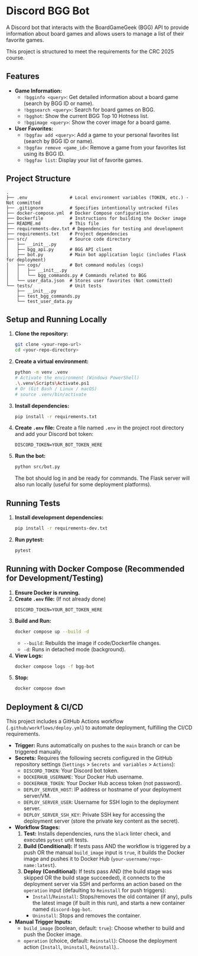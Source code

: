 # Discord BGG Bot

A Discord bot that interacts with the BoardGameGeek (BGG) API to provide information about board games and allows users to manage a list of their favorite games.

This project is structured to meet the requirements for the CRC 2025 course.

## Features

*   **Game Information:**
    *   `!bgginfo <query>`: Get detailed information about a board game (search by BGG ID or name).
    *   `!bggsearch <query>`: Search for board games on BGG.
    *   `!bgghot`: Show the current BGG Top 10 Hotness list.
    *   `!bggimage <query>`: Show the cover image for a board game.
*   **User Favorites:**
    *   `!bggfav add <query>`: Add a game to your personal favorites list (search by BGG ID or name).
    *   `!bggfav remove <game_id>`: Remove a game from your favorites list using its BGG ID.
    *   `!bggfav list`: Display your list of favorite games.

## Project Structure

```
.
├── .env                # Local environment variables (TOKEN, etc.) - Not committed
├── .gitignore          # Specifies intentionally untracked files
├── docker-compose.yml  # Docker Compose configuration
├── Dockerfile          # Instructions for building the Docker image
├── README.md           # This file
├── requirements-dev.txt # Dependencies for testing and development
├── requirements.txt    # Project dependencies
├── src/                # Source code directory
│   ├── __init__.py
│   ├── bgg_api.py      # BGG API client
│   ├── bot.py          # Main bot application logic (includes Flask for deployment)
│   ├── cogs/           # Bot command modules (cogs)
│   │   ├── __init__.py
│   │   └── bgg_commands.py # Commands related to BGG
│   └── user_data.json  # Stores user favorites (Not committed)
└── tests/              # Unit tests
    ├── __init__.py
    ├── test_bgg_commands.py
    └── test_user_data.py
```

## Setup and Running Locally

1.  **Clone the repository:**
    ```bash
    git clone <your-repo-url>
    cd <your-repo-directory>
    ```
2.  **Create a virtual environment:**
    ```bash
    python -m venv .venv
    # Activate the environment (Windows PowerShell)
    .\.venv\Scripts\Activate.ps1
    # Or (Git Bash / Linux / macOS)
    # source .venv/bin/activate
    ```
3.  **Install dependencies:**
    ```bash
    pip install -r requirements.txt
    ```
4.  **Create `.env` file:**
    Create a file named `.env` in the project root directory and add your Discord bot token:
    ```env
    DISCORD_TOKEN=YOUR_BOT_TOKEN_HERE
    ```
5.  **Run the bot:**
    ```bash
    python src/bot.py
    ```
    The bot should log in and be ready for commands. The Flask server will also run locally (useful for some deployment platforms).

## Running Tests

1.  **Install development dependencies:**
    ```bash
    pip install -r requirements-dev.txt
    ```
2.  **Run pytest:**
    ```bash
    pytest
    ```

## Running with Docker Compose (Recommended for Development/Testing)

1.  **Ensure Docker is running.**
2.  **Create `.env` file:** (If not already done)
    ```env
    DISCORD_TOKEN=YOUR_BOT_TOKEN_HERE
    ```
3.  **Build and Run:**
    ```bash
    docker compose up --build -d
    ```
    *   `--build`: Rebuilds the image if code/Dockerfile changes.
    *   `-d`: Runs in detached mode (background).
4.  **View Logs:**
    ```bash
    docker compose logs -f bgg-bot
    ```
5.  **Stop:**
    ```bash
    docker compose down
    ```

## Deployment & CI/CD

This project includes a GitHub Actions workflow (`.github/workflows/deploy.yml`) to automate deployment, fulfilling the CI/CD requirements.

*   **Trigger:** Runs automatically on pushes to the `main` branch or can be triggered manually.
*   **Secrets:** Requires the following secrets configured in the GitHub repository settings (`Settings` > `Secrets and variables` > `Actions`):
    *   `DISCORD_TOKEN`: Your Discord bot token.
    *   `DOCKERHUB_USERNAME`: Your Docker Hub username.
    *   `DOCKERHUB_TOKEN`: Your Docker Hub access token (not password).
    *   `DEPLOY_SERVER_HOST`: IP address or hostname of your deployment server/VM.
    *   `DEPLOY_SERVER_USER`: Username for SSH login to the deployment server.
    *   `DEPLOY_SERVER_SSH_KEY`: Private SSH key for accessing the deployment server (store the private key content as the secret).
*   **Workflow Stages:**
    1.  **Test:** Installs dependencies, runs the `black` linter check, and executes `pytest` unit tests.
    2.  **Build (Conditional):** If tests pass AND the workflow is triggered by a push OR the manual `build_image` input is `true`, it builds the Docker image and pushes it to Docker Hub (`your-username/repo-name:latest`).
    3.  **Deploy (Conditional):** If tests pass AND (the build stage was skipped OR the build stage succeeded), it connects to the deployment server via SSH and performs an action based on the `operation` input (defaulting to `Reinstall` for push triggers):
        *   `Install`/`Reinstall`: Stops/removes the old container (if any), pulls the latest image (if built in this run), and starts a new container named `discord-bgg-bot`.
        *   `Uninstall`: Stops and removes the container.
*   **Manual Trigger Inputs:**
    *   `build_image` (boolean, default: `true`): Choose whether to build and push the Docker image.
    *   `operation` (choice, default: `Reinstall`): Choose the deployment action (`Install`, `Uninstall`, `Reinstall`)..